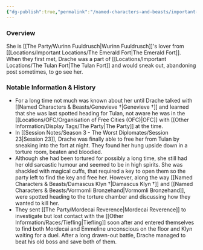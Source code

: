 ```yaml
---
{"dg-publish":true,"permalink":"/named-characters-and-beasts/important-characters/pc-backstory-characters/emmeline/","tags":["NPC","Important"],"updated":"2025-04-26T18:54:25.180+01:00"}
---
```



### Overview
She is [[The Party/Wurinn Fuuldrusch\|Wurinn Fuuldrusch]]'s lover from [[Locations/Important Locations/The Emerald Fort\|The Emerald Fort]]. When they first met, Drache was a part of [[Locations/Important Locations/The Tulan Fort\|The Tulan Fort]] and would sneak out, abandoning post sometimes, to go see her. 

### Notable Information & History
- For a long time not much was known about her until Drache talked with [[Named Characters & Beasts/Genevieve †\|Genevieve †]] and learned that she was last spotted heading for Tulan, not aware he was in the [[Locations/OFC/Organisation of Free Cities (OFC)\|OFC]] with [[Other Information/Display Tags/The Party\|The Party]] at the time.
- In [[Session Notes/Season 3 - The Worst Diplomates/Session 23\|Session 23]], Drache was finally able to free her from Tulan by sneaking into the fort at night. They found her hung upside down in a torture room, beaten and bloodied. 
- Although she had been tortured for possibly a long time, she still had her old sarcastic humour and seemed to be in high spirits. She was shackled with magical cuffs, that required a key to open them so the party left to find the key and free her. However, along the way [[Named Characters & Beasts/Damascus Klyn †\|Damascus Klyn †]] and [[Named Characters & Beasts/Vormomli Bronzehand\|Vormomli Bronzehand]], were spotted heading to the torture chamber and discussing how they wanted to kill her. 
- They sent [[The Party/Mordecai Reverence\|Mordecai Reverence]] to investigate but lost contact with the [[Other Information/Races/Tiefling\|Tiefling]] soon after and entered themselves to find both Mordecai and Emmeline unconscious on the floor and Klyn waiting for a duel. After a long drawn-out battle, Drache managed to beat his old boss and save both of them. 